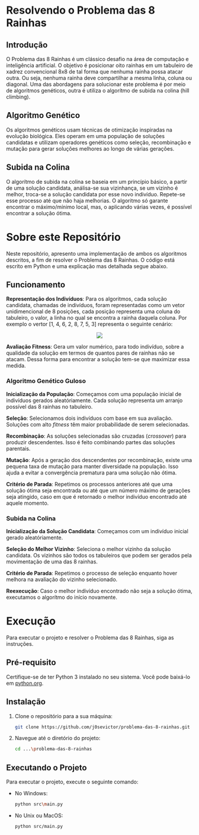 # Resolvendo o Problema das 8 Rainhas

## Introdução

O Problema das 8 Rainhas é um clássico desafio na área de computação e inteligência artificial. O objetivo é posicionar oito rainhas em um tabuleiro de xadrez convencional 8x8 de tal forma que nenhuma rainha possa atacar outra. Ou seja, nenhuma rainha deve compartilhar a mesma linha, coluna ou diagonal. Uma das abordagens para solucionar este problema é por meio de algoritmos genéticos, outra é utiliza o algorítmo de subida na colina (hill climbing).

## Algoritmo Genético

Os algoritmos genéticos usam técnicas de otimização inspiradas na evolução biológica. Eles operam em uma população de soluções candidatas e utilizam operadores genéticos como seleção, recombinação e mutação para gerar soluções melhores ao longo de várias gerações.

## Subida na Colina

O algorítmo de subida na colina se baseia em um princípio básico, a partir de uma solução candidata, análisa-se sua vizinhança, se um vizinho é melhor, troca-se a solução candidata por esse novo indivíduo. Repete-se esse processo até que não haja melhorias. O algoritmo só garante encontrar o máximo/mínimo local, mas, o aplicando várias vezes, é possível encontrar a solução ótima. 

# Sobre este Repositório

Neste repositório, apresento uma implementação de ambos os algoritmos descritos, a fim de resolver o Problema das 8 Rainhas. O código está escrito em Python e uma explicação mas detalhada segue abaixo.

## Funcionamento

**Representação dos Indivíduos**: Para os algoritmos, cada solução candidata, chamadas de indivíduos, foram representadas como um vetor unidimencional de 8 posições, cada posição representa uma coluna do tabuleiro, o valor, a linha no qual se encontra a rainha daquela coluna. Por exemplo o vertor [1, 4, 6, 2, 8, 7, 5, 3] representa o seguinte cenário:

<p align="center">
  <img src="https://github.com/j0sevictor/problema-das-8-rainhas/assets/56090571/31c32fc5-e587-4654-891d-d4c765bb4a30">
</p>

**Avaliação Fitness**: Gera um valor numérico, para todo indivíduo, sobre a qualidade da solução em termos de quantos pares de rainhas não se atacam. Dessa forma para encontrar a solução tem-se que maximizar essa medida.

### Algoritmo Genético Guloso

**Inicialização da População**: Começamos com uma população inicial de indivíduos gerados aleatóriamente. Cada solução representa um arranjo possível das 8 rainhas no tabuleiro.

**Seleção**: Selecionamos dois indivíduos com base em sua avaliação. Soluções com alto *fitness* têm maior probabilidade de serem selecionadas.

**Recombinação**: As soluções selecionadas são cruzadas (*crossover*) para produzir descendentes. Isso é feito combinando partes das soluções parentais.

**Mutação**: Após a geração dos descendentes por recombinação, existe uma pequena taxa de mutação para manter diversidade na população. Isso ajuda a evitar a convergência prematura para uma solução não ótima.

**Critério de Parada**: Repetimos os processos anteriores até que uma solução ótima seja encontrada ou até que um número máximo de gerações seja atingido, caso em que é retornado o melhor indivíduo encontrado até aquele momento.

### Subida na Colina

**Inicialização da Solução Candidata**: Começamos com um indivíduo inicial gerado aleatóriamente.

**Seleção do Melhor Vizinho**: Seleciona o melhor vizinho da solução candidata. Os vizinhos são todos os tabuleiros que podem ser gerados pela movimentação de uma das 8 rainhas.

**Critério de Parada**: Repetimos o processo de seleção enquanto hover melhora na avaliação do vizinho selecionado.

**Reexecução**: Caso o melhor indivíduo encontrado não seja a solução ótima, executamos o algorítmo do início novamente.

# Execução

Para executar o projeto e resolver o Problema das 8 Rainhas, siga as instruções.

## Pré-requisito

Certifique-se de ter Python 3 instalado no seu sistema. Você pode baixá-lo em <a href="https://www.python.org/downloads/" target="_blank">python.org</a>.

## Instalação

1. Clone o repositório para a sua máquina:

   ```bash
   git clone https://github.com/j0sevictor/problema-das-8-rainhas.git
   ```
2. Navegue até o diretório do projeto:

   ```bash
   cd ...\problema-das-8-rainhas
   ```

## Executando o Projeto

Para executar o projeto, execute o seguinte comando:

- No Windows:
  ```bash
  python src\main.py
  ```
- No Unix ou MacOS:
  ```bash
  python src/main.py
  ```

